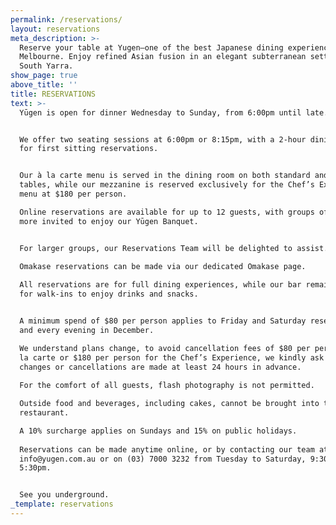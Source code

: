 ```yaml
---
permalink: /reservations/
layout: reservations
meta_description: >-
  Reserve your table at Yugen—one of the best Japanese dining experiences in
  Melbourne. Enjoy refined Asian fusion in an elegant subterranean setting in
  South Yarra.
show_page: true
above_title: ''
title: RESERVATIONS
text: >-
  Yūgen is open for dinner Wednesday to Sunday, from 6:00pm until late.


  We offer two seating sessions at 6:00pm or 8:15pm, with a 2-hour dining period
  for first sitting reservations. 


  Our à la carte menu is served in the dining room on both standard and high-top
  tables, while our mezzanine is reserved exclusively for the Chef’s Experience
  menu at $180 per person.

  Online reservations are available for up to 12 guests, with groups of 7 or
  more invited to enjoy our Yūgen Banquet.


  For larger groups, our Reservations Team will be delighted to assist.

  Omakase reservations can be made via our dedicated Omakase page.
   
  All reservations are for full dining experiences, while our bar remains open
  for walk-ins to enjoy drinks and snacks.


  A minimum spend of $80 per person applies to Friday and Saturday reservations
  and every evening in December.

  We understand plans change, to avoid cancellation fees of $80 per person for à
  la carte or $180 per person for the Chef’s Experience, we kindly ask that any
  changes or cancellations are made at least 24 hours in advance.
   
  For the comfort of all guests, flash photography is not permitted.

  Outside food and beverages, including cakes, cannot be brought into the
  restaurant.

  A 10% surcharge applies on Sundays and 15% on public holidays.
   
  Reservations can be made anytime online, or by contacting our team at
  info@yugen.com.au or on (03) 7000 3232 from Tuesday to Saturday, 9:30am to
  5:30pm.


  See you underground.
_template: reservations
---
```


